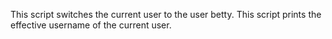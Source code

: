 This script switches the current user to the user betty.
This script prints the effective username of the current user.

